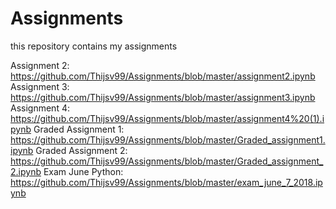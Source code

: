 # Assignments
this repository contains my assignments

Assignment 2: https://github.com/Thijsv99/Assignments/blob/master/assignment2.ipynb
Assignment 3: https://github.com/Thijsv99/Assignments/blob/master/assignment3.ipynb
Assignment 4: https://github.com/Thijsv99/Assignments/blob/master/assignment4%20(1).ipynb
Graded Assignment 1: https://github.com/Thijsv99/Assignments/blob/master/Graded_assignment1.ipynb
Graded Assignment 2: https://github.com/Thijsv99/Assignments/blob/master/Graded_assignment_2.ipynb
Exam June Python: https://github.com/Thijsv99/Assignments/blob/master/exam_june_7_2018.ipynb
